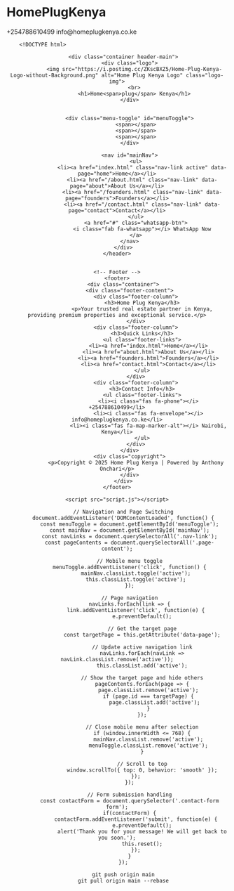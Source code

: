 # HomePlugKenya

 <div class="header-top">
            <div class="container header-top-content">
                <div class="contact-info">
                    <span><i class="fas fa-phone"></i> +254788610499</span>
                    <span><i class="fas fa-envelope"></i> info@homeplugkenya.co.ke</span>
                </div>
                <div class="social-icons">
                    <a href="#" title="Facebook"><i class="fab fa-facebook-f"></i></a>
                    <a href="#" title="Twitter"><i class="fab fa-twitter"></i></a>
                    <a href="#" title="Instagram"><i class="fab fa-instagram"></i></a>
                    <a href="#" title="LinkedIn"><i class="fab fa-linkedin-in"></i></a>
                </div>
            </div>
        </div>



        <!DOCTYPE html>
<html lang="en">
<head>
    <meta charset="UTF-8">
    <meta name="viewport" content="width=device-width, initial-scale=1.0">
    <title>Home Plug Kenya - Premium Real Estate</title>
    <link rel="stylesheet" href="style.css">
    <link rel="stylesheet" href="https://cdnjs.cloudflare.com/ajax/libs/font-awesome/6.4.0/css/all.min.css">
    
</head>
<body>
    <!-- Header Section -->
    <header>
       
        <div class="container header-main">
            <div class="logo">
               <img src="https://i.postimg.cc/ZKscBXZ5/Home-Plug-Kenya-Logo-without-Background.png" alt="Home Plug Kenya Logo" class="logo-img">
               <br>
               <h1>Home<span>plug</span> Kenya</h1>
            </div>

            
            <div class="menu-toggle" id="menuToggle">
                <span></span>
                <span></span>
                <span></span>
            </div>
            
            <nav id="mainNav">
                <ul>
                    <li><a href="index.html" class="nav-link active" data-page="home">Home</a></li>
                    <li><a href="/about.html" class="nav-link" data-page="about">About Us</a></li>
                    <li><a href="/founders.html" class="nav-link" data-page="founders">Founders</a></li>
                    <li><a href="/contact.html" class="nav-link" data-page="contact">Contact</a></li>
                </ul>
                <a href="#" class="whatsapp-btn">
                    <i class="fab fa-whatsapp"></i> WhatsApp Now
                </a>
            </nav>
        </div>
    </header>


    <!-- Footer -->
    <footer>
        <div class="container">
            <div class="footer-content">
                <div class="footer-column">
                    <h3>Home Plug Kenya</h3>
                    <p>Your trusted real estate partner in Kenya, providing premium properties and exceptional service.</p>
                </div>
                <div class="footer-column">
                    <h3>Quick Links</h3>
                    <ul class="footer-links">
                        <li><a href="index.html">Home</a></li>
                        <li><a href="about.html">About Us</a></li>
                        <li><a href="founders.html">Founders</a></li>
                        <li><a href="contact.html">Contact</a></li>
                    </ul>
                </div>
                <div class="footer-column">
                    <h3>Contact Info</h3>
                    <ul class="footer-links">
                        <li><i class="fas fa-phone"></i> +254788610499</li>
                        <li><i class="fas fa-envelope"></i> info@homeplugkenya.co.ke</li>
                        <li><i class="fas fa-map-marker-alt"></i> Nairobi, Kenya</li>
                    </ul>
                </div>
            </div>
            <div class="copyright">
                <p>Copyright © 2025 Home Plug Kenya | Powered by Anthony Onchari</p>
            </div>
        </div>
    </footer>

    <script src="script.js"></script>
</body>
</html>






        // Navigation and Page Switching
        document.addEventListener('DOMContentLoaded', function() {
            const menuToggle = document.getElementById('menuToggle');
            const mainNav = document.getElementById('mainNav');
            const navLinks = document.querySelectorAll('.nav-link');
            const pageContents = document.querySelectorAll('.page-content');
            
            // Mobile menu toggle
            menuToggle.addEventListener('click', function() {
                mainNav.classList.toggle('active');
                this.classList.toggle('active');
            });
            
            // Page navigation
            navLinks.forEach(link => {
                link.addEventListener('click', function(e) {
                    e.preventDefault();
                    
                    // Get the target page
                    const targetPage = this.getAttribute('data-page');
                    
                    // Update active navigation link
                    navLinks.forEach(navLink => navLink.classList.remove('active'));
                    this.classList.add('active');
                    
                    // Show the target page and hide others
                    pageContents.forEach(page => {
                        page.classList.remove('active');
                        if (page.id === targetPage) {
                            page.classList.add('active');
                        }
                    });
                    
                    // Close mobile menu after selection
                    if (window.innerWidth <= 768) {
                        mainNav.classList.remove('active');
                        menuToggle.classList.remove('active');
                    }
                    
                    // Scroll to top
                    window.scrollTo({ top: 0, behavior: 'smooth' });
                });
            });
            
            // Form submission handling
            const contactForm = document.querySelector('.contact-form form');
            if(contactForm) {
                contactForm.addEventListener('submit', function(e) {
                    e.preventDefault();
                    alert('Thank you for your message! We will get back to you soon.');
                    this.reset();
                });
            }
        });

        git push origin main
        git pull origin main --rebase
